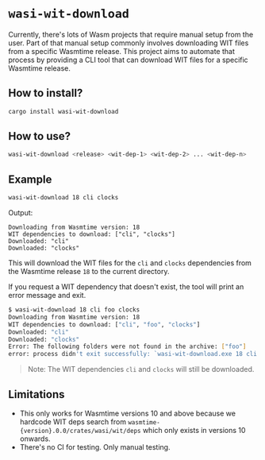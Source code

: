 # `wasi-wit-download`

Currently, there's lots of Wasm projects that require manual setup from the user. Part of that manual setup commonly involves downloading WIT files from a specific Wasmtime release. This project aims to automate that process by providing a CLI tool that can download WIT files for a specific Wasmtime release.

## How to install?

```bash
cargo install wasi-wit-download
```

## How to use?

```bash
wasi-wit-download <release> <wit-dep-1> <wit-dep-2> ... <wit-dep-n>
```

## Example

```bash
wasi-wit-download 18 cli clocks
```

Output:

```text
Downloading from Wasmtime version: 18
WIT dependencies to download: ["cli", "clocks"]
Downloaded: "cli"
Downloaded: "clocks"
```

This will download the WIT files for the `cli` and `clocks` dependencies from the Wasmtime release `18` to the current directory.

If you request a WIT dependency that doesn't exist, the tool will print an error message and exit.

```bash
$ wasi-wit-download 18 cli foo clocks
Downloading from Wasmtime version: 18
WIT dependencies to download: ["cli", "foo", "clocks"]
Downloaded: "cli"
Downloaded: "clocks"
Error: The following folders were not found in the archive: ["foo"]
error: process didn't exit successfully: `wasi-wit-download.exe 18 cli clocks foo` (exit code: 1)
```

> Note: The WIT dependencies `cli` and `clocks` will still be downloaded.

## Limitations

- This only works for Wasmtime versions 10 and above because we hardcode WIT deps search from `wasmtime-{version}.0.0/crates/wasi/wit/deps` which only exists in versions 10 onwards.
- There's no CI for testing. Only manual testing.
